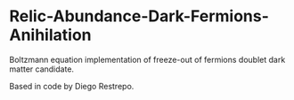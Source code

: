 # Relic-Abundance-Dark-Fermions-Anihilation


Boltzmann equation implementation of freeze-out of fermions doublet dark matter candidate.

Based in code by Diego Restrepo.
